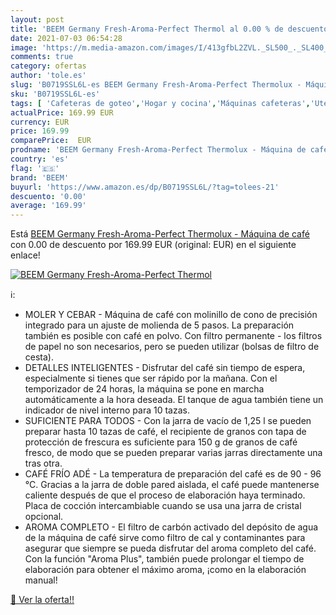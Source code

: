 ```yaml
---
layout: post
title: 'BEEM Germany Fresh-Aroma-Perfect Thermol al 0.00 % de descuento'
date: 2021-07-03 06:54:28
image: 'https://m.media-amazon.com/images/I/413gfbL2ZVL._SL500_._SL400_.jpg'
comments: true
category: ofertas
author: 'tole.es'
slug: 'B0719SSL6L-es BEEM Germany Fresh-Aroma-Perfect Thermolux - Máquina de café'
sku: 'B0719SSL6L-es'
tags: [ 'Cafeteras de goteo','Hogar y cocina','Máquinas cafeteras','Utensilios para café y té','beem','café', ]
actualPrice: 169.99 EUR
currency: EUR
price: 169.99
comparePrice:  EUR
prodname: 'BEEM Germany Fresh-Aroma-Perfect Thermolux - Máquina de café'
country: 'es'
flag: '🇪🇸'
brand: 'BEEM'
buyurl: 'https://www.amazon.es/dp/B0719SSL6L/?tag=tolees-21'
descuento: '0.00'
average: '169.99'
---
```


Está [BEEM Germany Fresh-Aroma-Perfect Thermolux - Máquina de café](https://www.amazon.es/dp/B0719SSL6L/?tag=tolees-21) con 0.00 de descuento por 169.99 EUR (original:  EUR) en el siguiente enlace!

[![BEEM Germany Fresh-Aroma-Perfect Thermol](https://m.media-amazon.com/images/I/413gfbL2ZVL._SL500_._SL400_.jpg)](https://www.amazon.es/dp/B0719SSL6L/?tag=tolees-21)

ℹ️:

- MOLER Y CEBAR - Máquina de café con molinillo de cono de precisión integrado para un ajuste de molienda de 5 pasos. La preparación también es posible con café en polvo. Con filtro permanente - los filtros de papel no son necesarios, pero se pueden utilizar (bolsas de filtro de cesta).
- DETALLES INTELIGENTES - Disfrutar del café sin tiempo de espera, especialmente si tienes que ser rápido por la mañana. Con el temporizador de 24 horas, la máquina se pone en marcha automáticamente a la hora deseada. El tanque de agua también tiene un indicador de nivel interno para 10 tazas.
- SUFICIENTE PARA TODOS - Con la jarra de vacío de 1,25 l se pueden preparar hasta 10 tazas de café, el recipiente de granos con tapa de protección de frescura es suficiente para 150 g de granos de café fresco, de modo que se pueden preparar varias jarras directamente una tras otra.
- CAFÉ FRÍO ADÉ - La temperatura de preparación del café es de 90 - 96 °C. Gracias a la jarra de doble pared aislada, el café puede mantenerse caliente después de que el proceso de elaboración haya terminado. Placa de cocción intercambiable cuando se usa una jarra de cristal opcional.
- AROMA COMPLETO - El filtro de carbón activado del depósito de agua de la máquina de café sirve como filtro de cal y contaminantes para asegurar que siempre se pueda disfrutar del aroma completo del café. Con la función "Aroma Plus", también puede prolongar el tiempo de elaboración para obtener el máximo aroma, ¡como en la elaboración manual!

[🛒 Ver la oferta!!](https://www.amazon.es/dp/B0719SSL6L/?tag=tolees-21)
